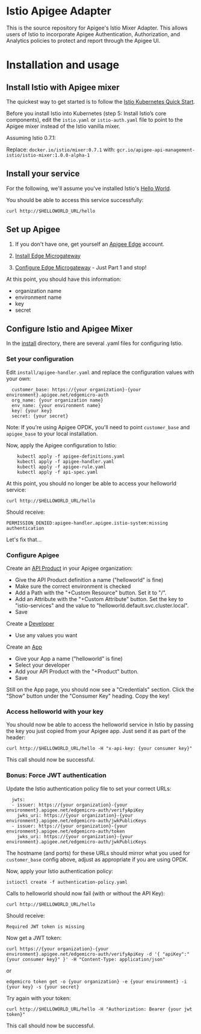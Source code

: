 # Istio Apigee Adapter

This is the source repository for Apigee's Istio Mixer Adapter. This allows users of Istio to
incorporate Apigee Authentication, Authorization, and Analytics policies to protect and
report through the Apigee UI.

# Installation and usage

## Install Istio with Apigee mixer

The quickest way to get started is to follow the [Istio Kubernetes Quick Start](https://istio.io/docs/setup/kubernetes/quick-start.html).

Before you install Istio into Kubernetes (step 5: Install Istio’s core components), edit the `istio.yaml` or `istio-auth.yaml` file to point to the Apigee mixer instead of the Istio vanilla mixer.

Assuming Istio 0.7.1:

Replace: `docker.io/istio/mixer:0.7.1` with: `gcr.io/apigee-api-management-istio/istio-mixer:1.0.0-alpha-1`

## Install your service

For the following, we'll assume you've installed Istio's [Hello World](https://github.com/istio/istio/tree/master/samples/helloworld).

You should be able to access this service successfully:

    curl http://$HELLOWORLD_URL/hello

## Set up Apigee

1. If you don't have one, get yourself an [Apigee Edge](https://login.apigee.com) account.

2. [Install Edge Microgateway](https://docs.apigee.com/api-platform/microgateway/2.5.x/installing-edge-microgateway)

3. [Configure Edge Microgateway](https://docs.apigee.com/api-platform/microgateway/2.5.x/setting-and-configuring-edge-microgateway#Part1) - Just Part 1 and stop!

At this point, you should have this information:

* organization name
* environment name
* key
* secret

## Configure Istio and Apigee Mixer

In the [install]() directory, there are several .yaml files for configuring Istio.

### Set your configuration 

Edit `install/apigee-handler.yaml` and replace the configuration values with your own:

      customer_base: https://{your organization}-{your environment}.apigee.net/edgemicro-auth
      org_name: {your organization name}
      env_name: {your environment name}
      key: {your key}
      secret: {your secret}

Note: If you're using Apigee OPDK, you'll need to point `customer_base` and `apigee_base` to your 
local installation.

Now, apply the Apigee configuration to Istio:

        kubectl apply -f apigee-definitions.yaml
        kubectl apply -f apigee-handler.yaml
        kubectl apply -f apigee-rule.yaml
        kubectl apply -f api-spec.yaml

At this point, you should no longer be able to access your helloworld service:

    curl http://$HELLOWORLD_URL/hello
    
Should receive:

    PERMISSION_DENIED:apigee-handler.apigee.istio-system:missing authentication
    
Let's fix that...

### Configure Apigee

Create an [API Product](https://apigee.com/apiproducts) in your Apigee organization:

* Give the API Product definition a name ("helloworld" is fine)
* Make sure the correct environment is checked
* Add a Path with the "+Custom Resource" button. Set it to "/".
* Add an Attribute with the "+Custom Attribute" button. Set the key to "istio-services" and the value to "helloworld.default.svc.cluster.local". 
* Save

Create a [Developer](https://apigee.com/developers)
* Use any values you want

Create an [App](https://apigee.com/apps)
* Give your App a name ("helloworld" is fine)
* Select your developer
* Add your API Product with the "+Product" button.
* Save

Still on the App page, you should now see a "Credentials" section. Click the "Show" button under the "Consumer Key" heading. Copy the key!

### Access helloworld with your key

You should now be able to access the helloworld service in Istio by passing the key you just copied from your Apigee app. Just send it as part of the header:
    
    curl http://$HELLOWORLD_URL/hello -H "x-api-key: {your consumer key}"

This call should now be successful.

### Bonus: Force JWT authentication

Update the Istio authentication policy file to set your correct URLs:

      jwts:
      - issuer: https://{your organization}-{your environment}.apigee.net/edgemicro-auth/verifyApiKey
        jwks_uri: https://{your organization}-{your environment}.apigee.net/edgemicro-auth/jwkPublicKeys
      - issuer: https://{your organization}-{your environment}.apigee.net/edgemicro-auth/token
        jwks_uri: https://{your organization}-{your environment}.apigee.net/edgemicro-auth/jwkPublicKeys
        
The hostname (and ports) for these URLs should mirror what you used for `customer_base` config above,
adjust as appropriate if you are using OPDK.

Now, apply your Istio authentication policy:

    istioctl create -f authentication-policy.yaml

Calls to helloworld should now fail (with or without the API Key):

    curl http://$HELLOWORLD_URL/hello
    
Should receive:

    Required JWT token is missing

Now get a JWT token:

    curl https://{your organization}-{your environment}.apigee.net/edgemicro-auth/verifyApiKey -d '{ "apiKey":"{your consumer key}" }' -H "Content-Type: application/json"

or

    edgemicro token get -o {your organization} -e {your environment} -i {your key} -s {your secret}

Try again with your token:

    curl http://$HELLOWORLD_URL/hello -H "Authorization: Bearer {your jwt token}"

This call should now be successful.
